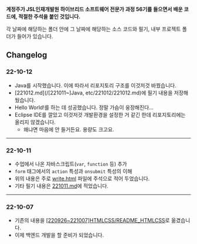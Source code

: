**계정주가 JSL인재개발원 하이브리드 소프트웨어 전문가 과정 56기를 들으면서 배운 코드에, 적절한 주석을 붙인 것입니다.**


각 날짜에 해당하는 폴더 안에 그 날짜에 해당하는 소스 코드와 필기, 내부 프로젝트 폴더가 들어가 있습니다.

## Changelog

### 22-10-12

- Java를 시작했습니다. 이에 따라서 리포지토리 구조를 이것저것 바꿨습니다.
- [221012.md](/[221011~]Java, etc/221012/221012.md)에 필기 내용을 저장해 뒀습니다.
- Hello World!를 하는 데 성공했습니다. 정말 가슴이 웅장해진다...
- Eclipse IDE를 깔았고 이것저것 개발환경을 설정한 거 같긴 한데 리포지토리에는 올리지 않겠습니다.
    - 왜냐면 마음에 안 들거든요. 용량도 크고요.

---

### 22-10-11

- 수업에서 나온 자바스크립트(`var`, `function` 등) 추가
- `form` 태그에서의 `action` 특성과 `onsubmit` 특성의 이해
- 위의 내용은 주로 [write.html](/[221011~]Java/221011/write.html) 파일에 주석으로 적어 두었습니다.
- 기타 필기 내용은 [221011.md](/[221011~]Java/221011/221011.md)에 적었습니다.

---

### 22-10-07

- 기존의 내용을 [[220926~221007]HTMLCSS/README_HTMLCSS](/[220926~221007]HTMLCSS/README_HTMLCSS.md)로 옮겼습니다. 
- 이제 백엔드 개발을 할 준비가 되었습니다.
